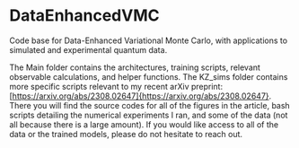 # DataEnhancedVMC
Code base for Data-Enhanced Variational Monte Carlo, with applications to simulated and experimental quantum data.

The Main folder contains the architectures, training scripts, relevant observable calculations, and helper functions.
The KZ_sims folder contains more specific scripts relevant to my recent arXiv preprint: [https://arxiv.org/abs/2308.02647]{https://arxiv.org/abs/2308.02647}. There you will find the source codes for all of the figures in the article, bash scripts detailing the numerical experiments I ran, and some of the data (not all because there is a large amount). If you would like access to all of the data or the trained models, please do not hesitate to reach out. 
